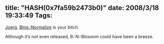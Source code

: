 title: "HASH(0x7fa59b2473b0)"
date: 2008/3/18 19:33:49
Tags: 
---
<p><a href="http://blog.ganneff.de/blog/2008/03/16/moving-away-from-blosxom.html" target="_blank">Joerg</a>, <a href="http://search.cpan.org/~damog/Blog-Normalize-0.0rc2/" target="_blank">Blog::Normalize</a> is your bitch.</p>
<p>Although it&#8217;s not even released, B::N::Blosxom could have been a breeze.</p>
